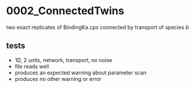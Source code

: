 # 0002_ConnectedTwins

two exact replicates of BindingKa.cps connected by transport of species *b*

## tests

- 1D, 2 units, network, transport, no noise
- file reads well
- produces an expected warning about parameter scan
- produces no other warning or error
